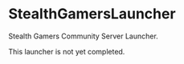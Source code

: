 # StealthGamersLauncher
Stealth Gamers Community Server Launcher. 

This launcher is not yet completed. 
